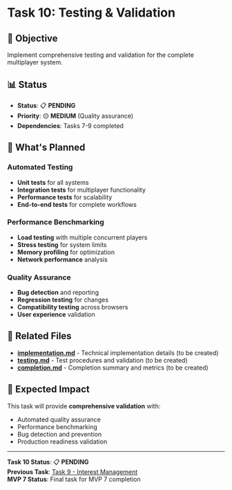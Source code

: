 # Task 10: Testing & Validation

## 🎯 **Objective**
Implement comprehensive testing and validation for the complete multiplayer system.

## 📊 **Status**
- **Status**: 📋 **PENDING**
- **Priority**: 🟡 **MEDIUM** (Quality assurance)
- **Dependencies**: Tasks 7-9 completed

## 🔧 **What's Planned**

### **Automated Testing**
- **Unit tests** for all systems
- **Integration tests** for multiplayer functionality
- **Performance tests** for scalability
- **End-to-end tests** for complete workflows

### **Performance Benchmarking**
- **Load testing** with multiple concurrent players
- **Stress testing** for system limits
- **Memory profiling** for optimization
- **Network performance** analysis

### **Quality Assurance**
- **Bug detection** and reporting
- **Regression testing** for changes
- **Compatibility testing** across browsers
- **User experience** validation

## 📁 **Related Files**

- **[implementation.md](implementation.md)** - Technical implementation details (to be created)
- **[testing.md](testing.md)** - Test procedures and validation (to be created)
- **[completion.md](completion.md)** - Completion summary and metrics (to be created)

## 🚀 **Expected Impact**

This task will provide **comprehensive validation** with:
- Automated quality assurance
- Performance benchmarking
- Bug detection and prevention
- Production readiness validation

---

**Task 10 Status**: 📋 **PENDING**  
**Previous Task**: [Task 9 - Interest Management](../09-interest-management/README.md)  
**MVP 7 Status**: Final task for MVP 7 completion 